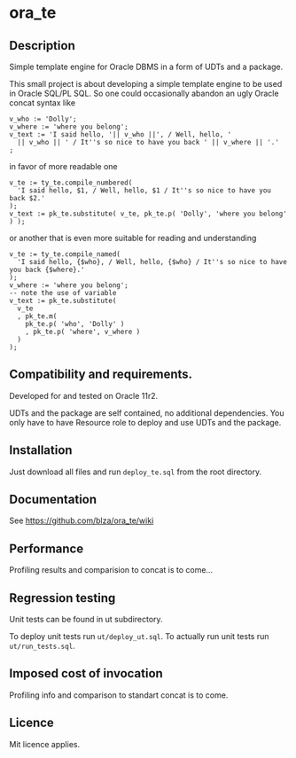 # ora_te
## Description
Simple template engine for Oracle DBMS in a form of UDTs and a package.

This small project is about developing a simple template engine to be used in Oracle SQL/PL SQL.
So one could occasionally abandon an ugly Oracle concat syntax like 
```plsql
v_who := 'Dolly';
v_where := 'where you belong';
v_text := 'I said hello, '|| v_who ||', / Well, hello, ' 
  || v_who || ' / It''s so nice to have you back ' || v_where || '.'
;
```  
in favor of more readable one
```plsql
v_te := ty_te.compile_numbered( 
  'I said hello, $1, / Well, hello, $1 / It''s so nice to have you back $2.'
);
v_text := pk_te.substitute( v_te, pk_te.p( 'Dolly', 'where you belong' ) );
```  
or another that is even more suitable for reading and understanding
```plsql
v_te := ty_te.compile_named( 
  'I said hello, {$who}, / Well, hello, {$who} / It''s so nice to have you back {$where}.'
);
v_where := 'where you belong';
-- note the use of variable
v_text := pk_te.substitute( 
  v_te
  , pk_te.m( 
    pk_te.p( 'who', 'Dolly' )
    , pk_te.p( 'where', v_where )
  )
);
```  
## Compatibility and requirements.
Developed for and tested on Oracle 11r2.

UDTs and the package are self contained, no additional dependencies. You only have to have Resource role to deploy and use UDTs and the package.

## Installation
Just download all files and run `deploy_te.sql` from the root directory.

## Documentation
See https://github.com/blza/ora_te/wiki

## Performance
Profiling results and comparision to concat is to come...

## Regression testing
Unit tests can be found in ut subdirectory.

To deploy unit tests run `ut/deploy_ut.sql`.
To actually run unit tests run `ut/run_tests.sql`.

## Imposed cost of invocation
Profiling info and comparison to standart concat is to come.

## Licence
Mit licence applies.
